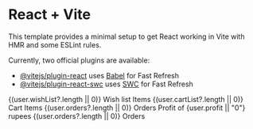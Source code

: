 # React + Vite

This template provides a minimal setup to get React working in Vite with HMR and some ESLint rules.

Currently, two official plugins are available:

- [@vitejs/plugin-react](https://github.com/vitejs/vite-plugin-react/blob/main/packages/plugin-react/README.md) uses [Babel](https://babeljs.io/) for Fast Refresh
- [@vitejs/plugin-react-swc](https://github.com/vitejs/vite-plugin-react-swc) uses [SWC](https://swc.rs/) for Fast Refresh


<div className='grid grid-cols-3 max-lg:grid-cols-2 max-sm:grid-cols-1 justify-center gap-5 p-5'>
            <NavLink to={`/wish-list/${params.role}/${params.authId}`} className="p-5 bg-red-50">
              {(user.wishList?.length || 0)} Wish list Items
            </NavLink>
            <NavLink to={`/cart/${params.role}/${params.authId}`} className="p-5 bg-red-50">
              {(user.cartList?.length || 0)} Cart Items
            </NavLink>
            <NavLink to={`/my-orders/${params.role}/${params.authId}`} className="p-5 bg-red-50">
              {(user.orders?.length || 0)} Orders
            </NavLink>
            <NavLink className="p-5 bg-red-50">
              Profit of {user.profit || "0"} rupees
            </NavLink>
            <NavLink to={`/my-products/${params.role}/${params.authId}`} className="p-5 bg-red-50">
              {(user.orders?.length || 0)} Orders
            </NavLink>
          </div>